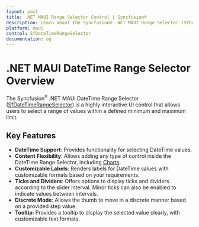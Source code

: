 ```yaml
---
layout: post
title: .NET MAUI Range Selector Control | Syncfusion®
description: Learn about the Syncfusion® .NET MAUI Range Selector (SfDateTimeRangeSelector) control, its key features, and more.
platform: maui
control: SfDateTimeRangeSelector
documentation: ug
---
```


# .NET MAUI DateTime Range Selector Overview

The Syncfusion<sup>®</sup> .NET MAUI DateTime Range Selector ([SfDateTimeRangeSelector](https://www.syncfusion.com/maui-controls/maui-range-selector)) is a highly interactive UI control that allows users to select a range of values within a defined minimum and maximum limit.

## Key Features

* **DateTime Support**: Provides functionality for selecting DateTime values.
* **Content Flexibility**: Allows adding any type of control inside the DateTime Range Selector, including [Charts](https://www.syncfusion.com/maui-controls/maui-cartesian-charts).
* **Customizable Labels**: Renders labels for DateTime values with customizable formats based on your requirements.
* **Ticks and Dividers**: Offers options to display ticks and dividers according to the slider interval. Minor ticks can also be enabled to indicate values between intervals.
* **Discrete Mode**: Allows the thumb to move in a discrete manner based on a provided step value.
* **Tooltip**: Provides a tooltip to display the selected value clearly, with customizable text formats.
